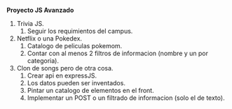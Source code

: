 **Proyecto JS Avanzado**


1. Trivia JS.
   1. Seguir los requimientos del campus.
2. Netflix o una Pokedex.
   1. Catalogo de peliculas pokemom.
   2. Contar con al menos 2 filtros de informacion (nombre y un por categoria).
3. Clon de songs pero de otra cosa.
   1. Crear api en expressJS.
   2. Los datos pueden ser inventados.
   3. Pintar un catalogo de elementos en el front.
   4. Implementar un POST o un filtrado de informacion (solo el de texto).
